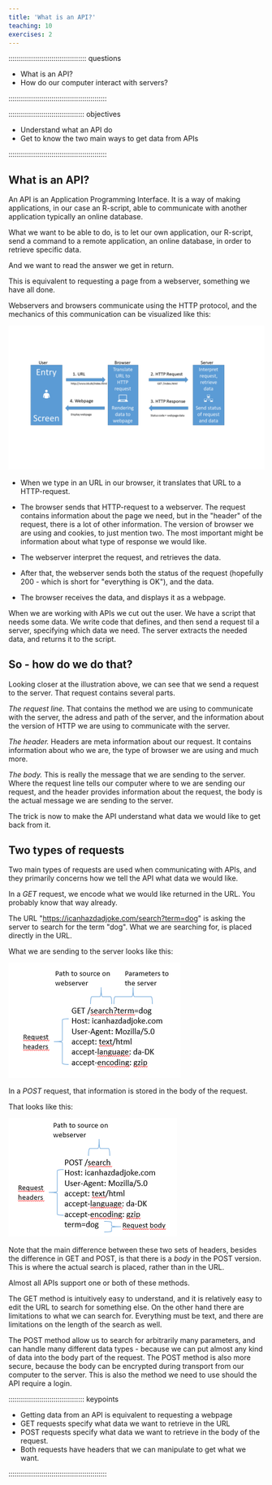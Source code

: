 ```yaml
---
title: 'What is an API?'
teaching: 10
exercises: 2
---
```


:::::::::::::::::::::::::::::::::::::: questions 

- What is an API?
- How do our computer interact with servers?

::::::::::::::::::::::::::::::::::::::::::::::::

::::::::::::::::::::::::::::::::::::: objectives

- Understand what an API do
- Get to know the two main ways to get data from APIs


::::::::::::::::::::::::::::::::::::::::::::::::




## What is an API?

An API is an Application Programming Interface. It is a way of making
applications, in our case an R-script, able to communicate with another
application typically an online database.

What we want to be able to do, is to let our own application, our
R-script, send a command to a remote application, an online database, in
order to retrieve specific data.

And we want to read the answer we get in return.

This is equivalent to requesting a page from a webserver, something we
have all done.

Webservers and browsers communicate using the HTTP protocol, and the
mechanics of this communication can be visualized like this:



![Structure of what is happening behind the scenes when we request a webpage](fig/http-structure.png)


-   When we type in an URL in our browser, it translates that URL to a
    HTTP-request.

-   The browser sends that HTTP-request to a webserver. The request
    contains information about the page we need, but in the "header" of
    the request, there is a lot of other information. The version of
    browser we are using and cookies, to just mention two. The most
    important might be information about what type of response we would
    like.
-   The webserver interpret the request, and retrieves the data.

-   After that, the webserver sends both the status of the request
    (hopefully 200 - which is short for "everything is OK"), and the
    data.

-   The browser receives the data, and displays it as a webpage.

When we are working with APIs we cut out the user. We have a script that
needs some data. We write code that defines, and then send a request til
a server, specifying which data we need. The server extracts the needed
data, and returns it to the script.

## So - how do we do that?

Looking closer at the illustration above, we can see that we send a
request to the server. That request contains several parts.

*The request line.* That contains the method we are using to communicate
with the server, the adress and path of the server, and the information
about the version of HTTP we are using to communicate with the server.

*The header.* Headers are meta information about our request. It
contains information about who we are, the type of browser we are using
and much more.

*The body.* This is really the message that we are sending to the
server. Where the request line tells our computer where to we are
sending our request, and the header provides information about the
request, the body is the actual message we are sending to the server.

The trick is now to make the API understand what data we would like to
get back from it.

## Two types of requests

Two main types of requests are used when communicating with APIs, and
they primarily concerns how we tell the API what data we would like.

In a *GET* request, we encode what we would like returned in the URL.
You probably know that way already.

The URL "<https://icanhazdadjoke.com/search?term=dog>" is asking the
server to search for the term "dog". What we are searching for, is
placed directly in the URL.

What we are sending to the server looks like this:

![Content of a GET header](fig/GET-headers.png)

In a *POST* request, that information is stored in the body of the
request.

That looks like this:

![Contents of a POST header](fig/POST-headers.png)

Note that the main difference between these two sets of headers, besides
the difference in GET and POST, is that there is a *body* in the POST
version. This is where the actual search is placed, rather than in the
URL.

Almost all APIs support one or both of these methods.

The GET method is intuitively easy to understand, and it is relatively
easy to edit the URL to search for something else. On the other hand
there are limitations to what we can search for. Everything must be
text, and there are limitations on the length of the search as well.

The POST method allow us to search for arbitrarily many parameters, and
can handle many different data types - because we can put almost any
kind of data into the body part of the request. The POST method is also
more secure, because the body can be encrypted during transport from our
computer to the server. This is also the method we need to use should
the API require a login.



::::::::::::::::::::::::::::::::::::: keypoints 

- Getting data from an API is equivalent to requesting a webpage
- GET requests specify what data we want to retrieve in the URL
- POST requests specify what data we want to retrieve in the body of the request.
- Both requests have headers that we can manipulate to get what we want.

::::::::::::::::::::::::::::::::::::::::::::::::


